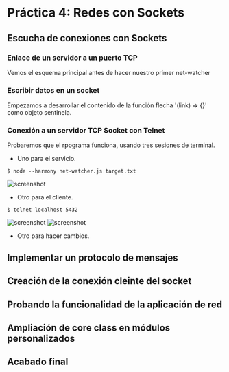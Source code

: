 # Práctica 4: Redes con Sockets

## Escucha de conexiones con Sockets
### Enlace de un servidor a un puerto TCP
Vemos el esquema principal antes de hacer nuestro primer net-watcher

### Escribir datos en un socket
Empezamos a desarrollar el contenido de la función flecha '(link) => {}' como objeto sentinela.

### Conexión a un servidor TCP Socket con Telnet
Probaremos que el rpograma funciona, usando tres sesiones de terminal.
* Uno para el servicio.
```console
$ node --harmony net-watcher.js target.txt
```
![screenshot](https://i.gyazo.com/6c6aeab7c2a6f929dc2442fff3bec7b3.png)
* Otro para el cliente.
```console
$ telnet localhost 5432
```
![screenshot](https://i.gyazo.com/f999aef3530306b9e35618f28f7c2e7e.png)
![screenshot](https://i.gyazo.com/80f3b1c943e523970a4ea9e68686bd48.png)

* Otro para hacer cambios.


## Implementar un protocolo de mensajes
## Creación de la conexión cleinte del socket
## Probando la funcionalidad de la aplicación de red
## Ampliación de core class en módulos personalizados
## Acabado final
